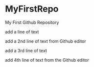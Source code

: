 # MyFirstRepo
My First Github Repository

add a line of text

add a 2nd line of text from Github editor

add a 3rd line of text

add 4th line of text from the Github editor
